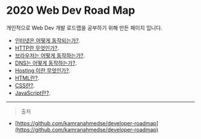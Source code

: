 
# 2020 Web Dev Road Map  

개인적으로 Web Dev 개발 로드맵을 공부하기 위해 만든 페이지 입니다.  

- [인터넷은 어떻게 동작되는가?](internet.md).  
- [HTTP란 무엇인가?](http.md).  
- [브라우저는 어떻게 동작하는가?](browers.md).  
- [DNS는 어떻게 동작하는가?](dns.md).
- [Hosting 이란 무엇인가?](hosting.md).
- [HTML란?](html.md).
- [CSS란?](css.md).
- [JavaScript란?](javascript.md).

---

> 출처

- [https://github.com/kamranahmedse/developer-roadmap](https://github.com/kamranahmedse/developer-roadmap)  
